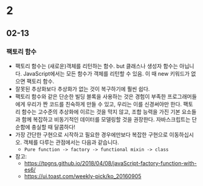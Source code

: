 # 2

## 02-13

### 팩토리 함수

- 팩토리 함수는 (새로운)객체를 리턴하는 함수. but 클래스나 생성자 함수는 아닙니다. JavaScript에서는 모든 함수가 객체를 리턴할 수 있음. 이 때 new 키워드가 없으면 팩토리 함수.
- 잘못된 추상화보다 추상화가 없는 것이 복구하기에 훨씬 쉽다.
- 팩토리 함수와 같은 단순한 빌딩 블록을 사용하는 것은 경험이 부족한 프로그래머들에게 우리가 짠 코드를 친숙하게 만들 수 있고, 우리는 이를 신경써야만 한다. 팩토리 함수는 고수준의 추상화에 이르는 것을 막지 않고, 조합 능력을 가진 기본 요소들과 함께 복잡하고 비동기적인 데이터를 모델링할 것을 권장한다. 자바스크립트는 단순함에 충실할 때 달콤하다!
- 가장 간단한 구현으로 시작하고 필요한 경우에만보다 복잡한 구현으로 이동하십시오. 객체를 다루는 관점에서는 다음과 같습니다.
  - `Pure function -> factory -> functional mixin -> class`
- 참고:
  - https://tpgns.github.io/2018/04/08/javaScript-factory-function-with-es6/
  - https://ui.toast.com/weekly-pick/ko_20160905
